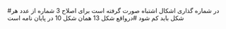 #در شماره گذاری اشکال اشتباه صورت گرفته است برای اصلاح 3 شماره از عدد هر شکل باید کم شود
#درواقع شکل 13 همان شکل 10 در پایان نامه است
